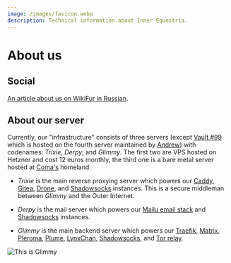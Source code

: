 ```yaml
---
image: /images/favicon.webp
description: Technical information about Inner Equestria.
---
```


# About us

## Social

[An article about us on WikiFur in Russian](https://ru.wikifur.com/wiki/Inner_Equestria).

## About our server

Currently, our "infrastructure" consists of three servers (except [Vault #99](/how/peertube.md) which is hosted on the fourth server maintained by [Andrew](https://amorgan.xyz/)) with codenames: _Trixie_, _Derpy_, and _Glimmy_. The first two are VPS hosted on Hetzner and cost 12 euros monthly, the third one is a bare metal server hosted at [Coma's](/who/commagray.md) homeland.

- _Trixie_ is the main reverse proxying server which powers our [Caddy](https://caddyserver.com), [Gitea](/how/gitea.md), [Drone](https://drone.io), and [Shadowsocks](/how/shadowsocks.md) instances. This is a secure middleman between _Glimmy_ and the Outer Internet.

- _Derpy_ is the mail server which powers our [Mailu email stack](/how/email.md) and [Shadowsocks](/how/shadowsocks.md) instances.

- _Glimmy_ is the main backend server which powers our [Traefik](https://traefik.io), [Matrix](/how/matrix.md), [Pleroma](/how/pleroma.md), [Plume](/how/plume.md), [LynxChan](/how/lynxchan.md), [Shadowsocks](/how/shadowsocks.md), and [Tor relay](https://www.torproject.org).

![This is Glimmy](/images/glimmy_naked.jpg)
